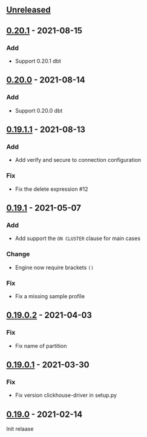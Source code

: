 ## [Unreleased]

## [0.20.1] - 2021-08-15

### Add
- Support 0.20.1 dbt

## [0.20.0] - 2021-08-14

### Add
- Support 0.20.0 dbt

## [0.19.1.1] - 2021-08-13

### Add
- Add verify and secure to connection configuration

### Fix
- Fix the delete expression #12

## [0.19.1] - 2021-05-07

### Add
- Add support the `ON CLUSTER` clause for main cases

### Change
- Engine now require brackets `()`

### Fix
- Fix a missing sample profile

## [0.19.0.2] - 2021-04-03

### Fix
- Fix name of partition

## [0.19.0.1] - 2021-03-30

### Fix
- Fix version clickhouse-driver in setup.py

## [0.19.0] - 2021-02-14

Init relaase

[Unreleased]: https://github.com/silentsokolov/dbt-clickhouse/compare/v0.20.1...HEAD
[0.20.1]: https://github.com/silentsokolov/dbt-clickhouse/compare/v0.20.0...v0.20.1
[0.20.0]: https://github.com/silentsokolov/dbt-clickhouse/compare/v0.19.1.1...v0.20.0
[0.19.1.1]: https://github.com/silentsokolov/dbt-clickhouse/compare/v0.19.1...v0.19.1.1
[0.19.1]: https://github.com/silentsokolov/dbt-clickhouse/compare/v0.19.0.2...v0.19.1
[0.19.0.2]: https://github.com/silentsokolov/dbt-clickhouse/compare/v0.19.0.1...v0.19.0.2
[0.19.0.1]: https://github.com/silentsokolov/dbt-clickhouse/compare/v0.19.0...v0.19.0.1
[0.19.0]: https://github.com/silentsokolov/dbt-clickhouse/compare/eb3020a...v0.19.0
